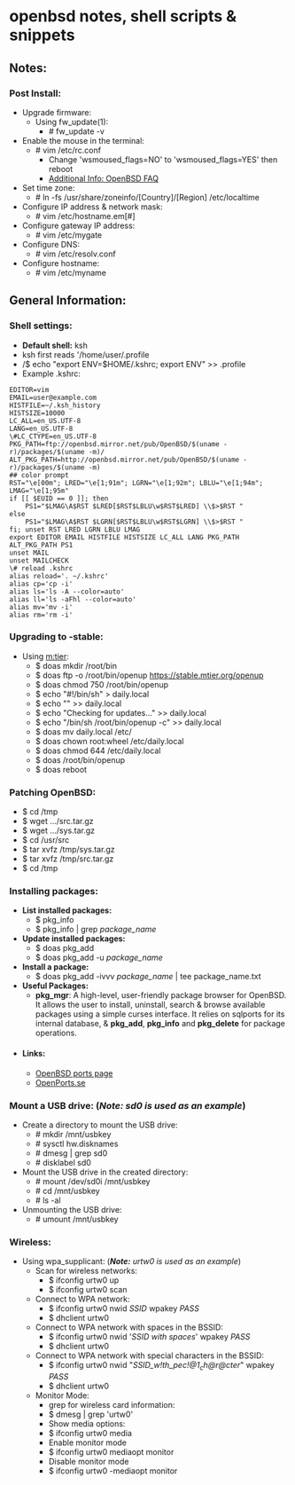 # openbsd notes, shell scripts & snippets

## Notes:
### Post Install:
* Upgrade firmware:
  * Using fw_update(1):
    * \# fw_update -v
* Enable the mouse in the terminal:
  * \# vim /etc/rc.conf
    * Change 'wsmoused_flags=NO' to 'wsmoused_flags=YES' then reboot
	* [Additional Info: OpenBSD FAQ](https://www.openbsd.org/faq/faq7.html)
* Set time zone:
  * \# ln -fs /usr/share/zoneinfo/[Country]/[Region] /etc/localtime
* Configure IP address & network mask:
  * \# vim /etc/hostname.em[#]
* Configure gateway IP address:
  * \# vim /etc/mygate
* Configure DNS:
  * \# vim /etc/resolv.conf
* Configure hostname:
  * \# vim /etc/myname
## General Information:
### Shell settings:
  * **Default shell:** ksh
  * ksh first reads '/home/user/.profile
  * /$ echo "export ENV=$HOME/.kshrc; export ENV" >> .profile
  * Example .kshrc:
```Shell
EDITOR=vim
EMAIL=user@example.com
HISTFILE=~/.ksh_history
HISTSIZE=10000
LC_ALL=en_US.UTF-8
LANG=en_US.UTF-8
\#LC_CTYPE=en_US.UTF-8
PKG_PATH=ftp://openbsd.mirror.net/pub/OpenBSD/$(uname -r)/packages/$(uname -m)/
ALT_PKG_PATH=http://openbsd.mirror.net/pub/OpenBSD/$(uname -r)/packages/$(uname -m)
## color prompt
RST="\e[00m"; LRED="\e[1;91m"; LGRN="\e[1;92m"; LBLU="\e[1;94m"; LMAG="\e[1;95m"
if [[ $EUID == 0 ]]; then
	PS1="$LMAG\A$RST $LRED[$RST$LBLU\w$RST$LRED] \\$>$RST "
else
    PS1="$LMAG\A$RST $LGRN[$RST$LBLU\w$RST$LGRN] \\$>$RST "
fi; unset RST LRED LGRN LBLU LMAG
export EDITOR EMAIL HISTFILE HISTSIZE LC_ALL LANG PKG_PATH ALT_PKG_PATH PS1
unset MAIL
unset MAILCHECK
\# reload .kshrc
alias reload='. ~/.kshrc'
alias cp='cp -i'
alias ls='ls -A --color=auto'
alias ll='ls -aFhl --color=auto'
alias mv='mv -i'
alias rm='rm -i'
```

### Upgrading to -stable:
  * Using [m:tier](https://www.mtier.org):
    * \$ doas mkdir /root/bin
	* \$ doas ftp -o /root/bin/openup https://stable.mtier.org/openup
	* \$ doas chmod 750 /root/bin/openup
	* \$ echo "#!/bin/sh" > daily.local
	* \$ echo "" >> daily.local
	* \$ echo "Checking for updates..." >> daily.local
	* \$ echo "/bin/sh /root/bin/openup -c" >> daily.local
	* \$ doas mv daily.local /etc/
	* \$ doas chown root:wheel /etc/daily.local
	* \$ doas chmod 644 /etc/daily.local
	* \$ doas /root/bin/openup
	* \$ doas reboot

### Patching OpenBSD:
  * \$ cd /tmp
  * \$ wget .../src.tar.gz
  * \$ wget .../sys.tar.gz
  * \$ cd /usr/src
  * \$ tar xvfz /tmp/sys.tar.gz
  * \$ tar xvfz /tmp/src.tar.gz
  * \$ cd /tmp

### Installing packages:
  * **List installed packages:**
    * \$ pkg_info
	* \$ pkg_info | grep *package_name*
  * **Update installed packages:**
    * \$ doas pkg_add
	* \$ doas pkg_add -u *package_name*
  * **Install a package:**
    * \$ doas pkg_add -ivvv *package_name* | tee package_name.txt
  * **Useful Packages:**
    * **pkg_mgr**: A high-level, user-friendly package browser for OpenBSD. It allows the user to install, uninstall, search & browse available packages using a simple curses interface. It relies on sqlports for its internal database, & **pkg_add**, **pkg_info** and **pkg_delete** for package operations.
  * #### Links:
    * [OpenBSD ports page](https://www.openbsd.org/faq/faq15.html)
	* [OpenPorts.se](http://openports.se)

### Mount a USB drive: (_**Note:** sd0 is used as an example_)
  * Create a directory to mount the USB drive:
    * \# mkdir /mnt/usbkey
	* \# sysctl hw.disknames
	* \# dmesg | grep sd0
	* \# disklabel sd0
  * Mount the USB drive in the created directory:
    * \# mount /dev/sd0i /mnt/usbkey
	* \# cd /mnt/usbkey
	* \# ls -al
  * Unmounting the USB drive:
    * \# umount /mnt/usbkey
### Wireless:
  * Using wpa_supplicant: (_**Note:** urtw0 is used as an example_)
    * Scan for wireless networks:
	  * \$ ifconfig urtw0 up
	  * \$ ifconfig urtw0 scan
	* Connect to WPA network:
	  * \$ ifconfig urtw0 nwid *SSID* wpakey *PASS*
	  * \$ dhclient urtw0
	* Connect to WPA network with spaces in the BSSID:
	  * \$ ifconfig urtw0 nwid '*SSID with spaces*' wpakey *PASS*
	  * \$ dhclient urtw0
	* Connect to WPA network with special characters in the BSSID:
	  * \$ ifconfig urtw0 nwid "*SSID_w!th_$pec!@1_ch@r@cter$*" wpakey *PASS*
	  * \$ dhclient urtw0
	* Monitor Mode:
	  * grep for wireless card information:
	  * \$ dmesg | grep 'urtw0'
	  * Show media options:
	  * \$ ifconfig urtw0 media
      * Enable monitor mode
	  * \$ ifconfig urtw0 mediaopt monitor
	  * Disable monitor mode
	  * \$ ifconfig urtw0 -mediaopt monitor
